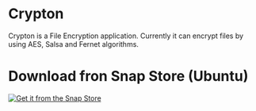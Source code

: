 # Crypton

Crypton is a File Encryption application. Currently it can encrypt files by using AES, Salsa and Fernet algorithms.


# Download fron Snap Store (Ubuntu)

[![Get it from the Snap Store](https://snapcraft.io/static/images/badges/en/snap-store-black.svg)](https://snapcraft.io/crypton)
